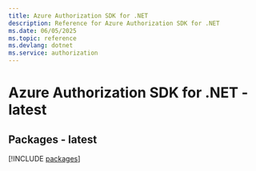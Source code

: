 ```yaml
---
title: Azure Authorization SDK for .NET
description: Reference for Azure Authorization SDK for .NET
ms.date: 06/05/2025
ms.topic: reference
ms.devlang: dotnet
ms.service: authorization
---
```

# Azure Authorization SDK for .NET - latest
## Packages - latest
[!INCLUDE [packages](authorization-index.md)]
